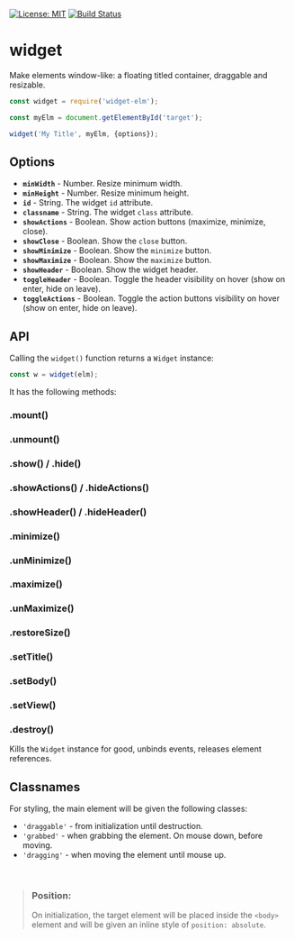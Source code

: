 [![License: MIT](https://img.shields.io/badge/License-MIT-blue.svg)](https://opensource.org/licenses/MIT)
[![Build Status](https://travis-ci.org/taitulism/widget.svg?branch=master)](https://travis-ci.org/taitulism/widget)

widget
======
Make elements window-like: a floating titled container, draggable and resizable.

```js
const widget = require('widget-elm');

const myElm = document.getElementById('target');

widget('My Title', myElm, {options});
```

## Options

* **`minWidth`** - Number. Resize minimum width.
* **`minHeight`** - Number. Resize minimum height.
* **`id`** - String. The widget `id` attribute.
* **`classname`** - String. The widget `class` attribute.
* **`showActions`** - Boolean. Show action buttons (maximize, minimize, close).
* **`showClose`** - Boolean. Show the `close` button.
* **`showMinimize`** - Boolean. Show the `minimize` button.
* **`showMaximize`** - Boolean. Show the `maximize` button.
* **`showHeader`** - Boolean. Show the widget header.
* **`toggleHeader`** - Boolean. Toggle the header visibility on hover (show on enter, hide on leave).
* **`toggleActions`** - Boolean. Toggle the action buttons visibility on hover (show on enter, hide on leave).


## API
Calling the `widget()` function returns a `Widget` instance: 
```js
const w = widget(elm);
```
It has the following methods:

### **.mount()**


### **.unmount()**


### **.show() / .hide()**


### **.showActions() / .hideActions()**


### **.showHeader() / .hideHeader()**


### **.minimize()**


### **.unMinimize()**


### **.maximize()**


### **.unMaximize()**


### **.restoreSize()**


### **.setTitle()**


### **.setBody()**


### **.setView()**


### **.destroy()**
Kills the `Widget` instance for good, unbinds events, releases element references.














## Classnames
For styling, the main element will be given the following classes:
* `'draggable'` - from initialization until destruction.
* `'grabbed'` - when grabbing the element. On mouse down, before moving.
* `'dragging'` - when moving the element until mouse up.

&nbsp;

>### Position:
>On initialization, the target element will be placed inside the `<body>` element and will be given an inline style of `position: absolute`.

